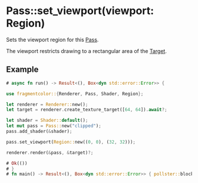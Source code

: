 # Pass::set_viewport(viewport: Region)

Sets the viewport region for this [Pass](https://fragmentcolor.org/api/core/pass).

The viewport restricts drawing to a rectangular area of the [Target](https://fragmentcolor.org/api/core/target).

## Example

```rust
# async fn run() -> Result<(), Box<dyn std::error::Error>> {

use fragmentcolor::{Renderer, Pass, Shader, Region};

let renderer = Renderer::new();
let target = renderer.create_texture_target([64, 64]).await?;

let shader = Shader::default();
let mut pass = Pass::new("clipped");
pass.add_shader(&shader);

pass.set_viewport(Region::new((0, 0), (32, 32)));

renderer.render(&pass, &target)?;

# Ok(())
# }
# fn main() -> Result<(), Box<dyn std::error::Error>> { pollster::block_on(run()) }
```
